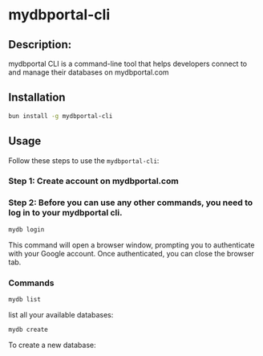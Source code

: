 # mydbportal-cli

## Description:
mydbportal CLI is a  command-line tool that helps developers connect to and manage their databases on mydbportal.com

## Installation

```bash
bun install -g mydbportal-cli
```

## Usage

Follow these steps to use the `mydbportal-cli`:

### Step 1: Create account on mydbportal.com

### Step 2: Before you can use any other commands, you need to log in to your mydbportal cli.

```bash
mydb login
```

This command will open a browser window, prompting you to authenticate with your Google account. Once authenticated, you can close the browser tab.

### Commands

```bash
mydb list
```
 list all your available databases:


```bash
mydb create
```
To create a new database:
